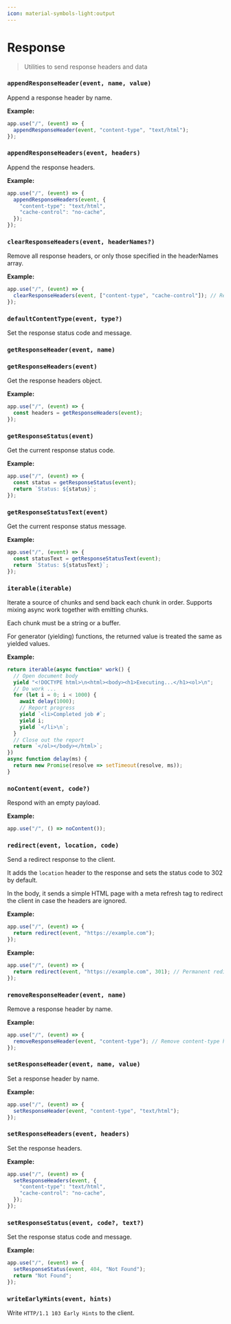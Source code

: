 ```yaml
---
icon: material-symbols-light:output
---
```


# Response

> Utilities to send response headers and data

<!-- automd:jsdocs src="../../src/utils/response.ts" -->

### `appendResponseHeader(event, name, value)`

Append a response header by name.

**Example:**

```ts
app.use("/", (event) => {
  appendResponseHeader(event, "content-type", "text/html");
});
```

### `appendResponseHeaders(event, headers)`

Append the response headers.

**Example:**

```ts
app.use("/", (event) => {
  appendResponseHeaders(event, {
    "content-type": "text/html",
    "cache-control": "no-cache",
  });
});
```

### `clearResponseHeaders(event, headerNames?)`

Remove all response headers, or only those specified in the headerNames array.

**Example:**

```ts
app.use("/", (event) => {
  clearResponseHeaders(event, ["content-type", "cache-control"]); // Remove content-type and cache-control headers
});
```

### `defaultContentType(event, type?)`

Set the response status code and message.

### `getResponseHeader(event, name)`

### `getResponseHeaders(event)`

Get the response headers object.

**Example:**

```ts
app.use("/", (event) => {
  const headers = getResponseHeaders(event);
});
```

### `getResponseStatus(event)`

Get the current response status code.

**Example:**

```ts
app.use("/", (event) => {
  const status = getResponseStatus(event);
  return `Status: ${status}`;
});
```

### `getResponseStatusText(event)`

Get the current response status message.

**Example:**

```ts
app.use("/", (event) => {
  const statusText = getResponseStatusText(event);
  return `Status: ${statusText}`;
});
```

### `iterable(iterable)`

Iterate a source of chunks and send back each chunk in order. Supports mixing async work together with emitting chunks.

Each chunk must be a string or a buffer.

For generator (yielding) functions, the returned value is treated the same as yielded values.

**Example:**

```ts
return iterable(async function* work() {
  // Open document body
  yield "<!DOCTYPE html>\n<html><body><h1>Executing...</h1><ol>\n";
  // Do work ...
  for (let i = 0; i < 1000) {
    await delay(1000);
    // Report progress
    yield `<li>Completed job #`;
    yield i;
    yield `</li>\n`;
  }
  // Close out the report
  return `</ol></body></html>`;
})
async function delay(ms) {
  return new Promise(resolve => setTimeout(resolve, ms));
}
```

### `noContent(event, code?)`

Respond with an empty payload.<br>

**Example:**

```ts
app.use("/", () => noContent());
```

### `redirect(event, location, code)`

Send a redirect response to the client.

It adds the `location` header to the response and sets the status code to 302 by default.

In the body, it sends a simple HTML page with a meta refresh tag to redirect the client in case the headers are ignored.

**Example:**

```ts
app.use("/", (event) => {
  return redirect(event, "https://example.com");
});
```

**Example:**

```ts
app.use("/", (event) => {
  return redirect(event, "https://example.com", 301); // Permanent redirect
});
```

### `removeResponseHeader(event, name)`

Remove a response header by name.

**Example:**

```ts
app.use("/", (event) => {
  removeResponseHeader(event, "content-type"); // Remove content-type header
});
```

### `setResponseHeader(event, name, value)`

Set a response header by name.

**Example:**

```ts
app.use("/", (event) => {
  setResponseHeader(event, "content-type", "text/html");
});
```

### `setResponseHeaders(event, headers)`

Set the response headers.

**Example:**

```ts
app.use("/", (event) => {
  setResponseHeaders(event, {
    "content-type": "text/html",
    "cache-control": "no-cache",
  });
});
```

### `setResponseStatus(event, code?, text?)`

Set the response status code and message.

**Example:**

```ts
app.use("/", (event) => {
  setResponseStatus(event, 404, "Not Found");
  return "Not Found";
});
```

### `writeEarlyHints(event, hints)`

Write `HTTP/1.1 103 Early Hints` to the client.

<!-- /automd -->
